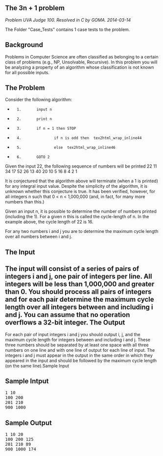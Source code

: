 The 3n + 1 problem
--------------

*Problem UVA Judge 100.*
*Resolved in C by GOMA.*
*2014-03-14*


The Folder "Case_Tests" contains 1 case tests to the problem.

Background
------------------
Problems in Computer Science are often classified as belonging to a certain class of problems (e.g., NP, Unsolvable, Recursive). In this problem you will be analyzing a property of an algorithm whose classification is not known for all possible inputs.

The Problem
----------------------------------------------------------

Consider the following algorithm:

 
-		1. 		 input n
-		2. 		 print n
-		3. 		 if n = 1 then STOP
-		4. 		 		 if n is odd then  tex2html_wrap_inline44 
-		5. 		 		 else  tex2html_wrap_inline46 
-		6. 		 GOTO 2


Given the input 22, the following sequence of numbers will be printed 22 11 34 17 52 26 13 40 20 10 5 16 8 4 2 1

It is conjectured that the algorithm above will terminate (when a 1 is printed) for any integral input value. Despite the simplicity of the algorithm, it is unknown whether this conjecture is true. It has been verified, however, for all integers n such that 0 < n < 1,000,000 (and, in fact, for many more numbers than this.)

Given an input n, it is possible to determine the number of numbers printed (including the 1). For a given n this is called the cycle-length of n. In the example above, the cycle length of 22 is 16.

For any two numbers i and j you are to determine the maximum cycle length over all numbers between i and j.

The Input
------------------
The input will consist of a series of pairs of integers i and j, one pair of integers per line. All integers will be less than 1,000,000 and greater than 0.
You should process all pairs of integers and for each pair determine the maximum cycle length over all integers between and including i and j.
You can assume that no operation overflows a 32-bit integer.
The Output
---------------

For each pair of input integers i and j you should output i, j, and the maximum cycle length for integers between and including i and j. These three numbers should be separated by at least one space with all three numbers on one line and with one line of output for each line of input. The integers i and j must appear in the output in the same order in which they appeared in the input and should be followed by the maximum cycle length (on the same line).Sample Input

Sample Intput
-----------------

<pre>
1 10
100 200
201 210
900 1000
</pre>
Sample Output
--
<pre>
1 10 20
100 200 125
201 210 89
900 1000 174
</pre>
